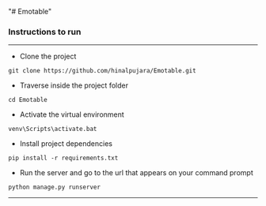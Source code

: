 "# Emotable" 

 ### Instructions to run

 ---

* Clone the project
```
git clone https://github.com/hinalpujara/Emotable.git
```
* Traverse inside the project folder
```
cd Emotable
```
* Activate the virtual environment
```
venv\Scripts\activate.bat
```
* Install project dependencies
```
pip install -r requirements.txt
```
* Run the server and go to the url that appears on your command prompt
```
python manage.py runserver
```
 
---
